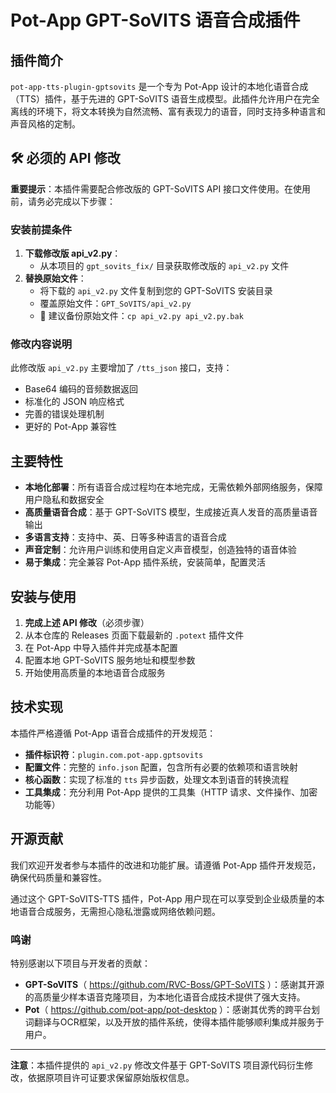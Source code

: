 # Pot-App GPT-SoVITS 语音合成插件

## 插件简介

`pot-app-tts-plugin-gptsovits` 是一个专为 Pot-App 设计的本地化语音合成（TTS）插件，基于先进的 GPT-SoVITS 语音生成模型。此插件允许用户在完全离线的环境下，将文本转换为自然流畅、富有表现力的语音，同时支持多种语言和声音风格的定制。

## 🛠️ 必须的 API 修改

**重要提示**：本插件需要配合修改版的 GPT-SoVITS API 接口文件使用。在使用前，请务必完成以下步骤：

### 安装前提条件

1. **下载修改版 api_v2.py**：
   - 从本项目的 `gpt_sovits_fix/` 目录获取修改版的 `api_v2.py` 文件
2. **替换原始文件**：
   - 将下载的 `api_v2.py` 文件复制到您的 GPT-SoVITS 安装目录
   - 覆盖原始文件：`GPT_SoVITS/api_v2.py`
   - 📝 建议备份原始文件：`cp api_v2.py api_v2.py.bak`

### 修改内容说明
此修改版 `api_v2.py` 主要增加了 `/tts_json` 接口，支持：
- Base64 编码的音频数据返回
- 标准化的 JSON 响应格式
- 完善的错误处理机制
- 更好的 Pot-App 兼容性

## 主要特性

- **本地化部署**：所有语音合成过程均在本地完成，无需依赖外部网络服务，保障用户隐私和数据安全
- **高质量语音合成**：基于 GPT-SoVITS 模型，生成接近真人发音的高质量语音输出
- **多语言支持**：支持中、英、日等多种语言的语音合成
- **声音定制**：允许用户训练和使用自定义声音模型，创造独特的语音体验
- **易于集成**：完全兼容 Pot-App 插件系统，安装简单，配置灵活

## 安装与使用

1. **完成上述 API 修改**（必须步骤）
2. 从本仓库的 Releases 页面下载最新的 `.potext` 插件文件
3. 在 Pot-App 中导入插件并完成基本配置
4. 配置本地 GPT-SoVITS 服务地址和模型参数
5. 开始使用高质量的本地语音合成服务

## 技术实现

本插件严格遵循 Pot-App 语音合成插件的开发规范：

- **插件标识符**：`plugin.com.pot-app.gptsovits`
- **配置文件**：完整的 `info.json` 配置，包含所有必要的依赖项和语言映射
- **核心函数**：实现了标准的 `tts` 异步函数，处理文本到语音的转换流程
- **工具集成**：充分利用 Pot-App 提供的工具集（HTTP 请求、文件操作、加密功能等）

## 开源贡献

我们欢迎开发者参与本插件的改进和功能扩展。请遵循 Pot-App 插件开发规范，确保代码质量和兼容性。

通过这个 GPT-SoVITS-TTS 插件，Pot-App 用户现在可以享受到企业级质量的本地语音合成服务，无需担心隐私泄露或网络依赖问题。

### 鸣谢

特别感谢以下项目与开发者的贡献：  
- **GPT-SoVITS**（ https://github.com/RVC-Boss/GPT-SoVITS ）：感谢其开源的高质量少样本语音克隆项目，为本地化语音合成技术提供了强大支持。
- **Pot**（ https://github.com/pot-app/pot-desktop ）：感谢其优秀的跨平台划词翻译与OCR框架，以及开放的插件系统，使得本插件能够顺利集成并服务于用户。

---

**注意**：本插件提供的 `api_v2.py` 修改文件基于 GPT-SoVITS 项目源代码衍生修改，依据原项目许可证要求保留原始版权信息。